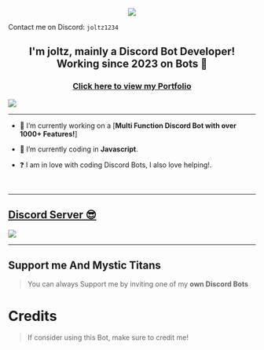 <div align="center" style"border-radius:15px">
  <a href="https://discord.gg/mystic-titans" title="Discord Server" target="_blank">
    <img src="https://cdn.discordapp.com/attachments/1209623600571744327/1212210124215685170/2c87ebfe.png?ex=65f101a7&is=65de8ca7&hm=d69d5f8c74139a404bfb95f8988dbc4ebd5d0263ffae7a1b0170cdb791b25a20&e4c3381efba7362b4d8e8b7e918dd8dc.png?size=4096" style"width: 100%;border-radius:15px">
  </a>
</div>

Contact me on Discord: `joltz1234`

## <div align="center">I'm joltz, mainly a Discord Bot Developer! Working since 2023 on Bots 🚀</div>  

### <div align="center">[Click here to view my Portfolio](https://joltz1234.github.io)</div>  

![](https://discord.c99.nl/widget/theme-2/837162825373188106.png)  

***

- 🔭 I’m currently working on a [**Multi Function Discord Bot with over 1000+ Features!**]
  

- 🌱 I’m currently coding in **Javascript**.  
  

- ❓  I am in love with coding Discord Bots, I also love helping!.
  
<br/>
  
***

## [Discord Server 😎]((https://dsc.gg/mystic-titans))
<a href="https://dsc.gg/mystic-titans"><img src="https://discord.com/api/guilds/1209623599309389854/widget.png?style=banner2"></a>

***

## Support me And Mystic Titans

> You can always Support me by inviting one of my **own Discord Bots**

# Credits

> If consider using this Bot, make sure to credit me!
